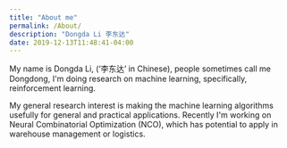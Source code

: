 ```yaml
---
title: "About me"
permalink: /About/
description: "Dongda Li 李东达"
date: 2019-12-13T11:48:41-04:00
---
```


My name is Dongda Li, (‘李东达’ in Chinese), people sometimes call me Dongdong, I'm doing research on machine learning, specifically, reinforcement learning. 

My general research interest is making the machine learning algorithms usefully for general and practical applications. Recently I'm working on Neural Combinatorial Optimization (NCO), which has potential to apply in warehouse management or logistics.

